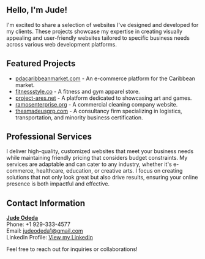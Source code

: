 ## Hello, I'm Jude!

I'm excited to share a selection of websites I've designed and developed for my clients. These projects showcase my expertise in creating visually appealing and user-friendly websites tailored to specific business needs across various web development platforms.

## __Featured Projects__

- [pdacaribbeanmarket.com](https://pdacaribbeanmarket.com) - An e-commerce platform for the Caribbean market.  
- [fitnessstyle.co](https://fitnessstyle.co) - A fitness and gym apparel store.  
- [project-ares.net](https://project-ares.net) - A platform dedicated to showcasing art and games.  
- [ramosenterprise.org](https://ramosenterprise.org) - A commercial cleaning company website.  
- [theamadeusgrp.com](https://theamadeusgrp.com) - A consultancy firm specializing in logistics, transportation, and minority business certification.  

## __Professional Services__

I deliver high-quality, customized websites that meet your business needs while maintaining friendly pricing that considers budget constraints. My services are adaptable and can cater to any industry, whether it's e-commerce, healthcare, education, or creative arts. I focus on creating solutions that not only look great but also drive results, ensuring your online presence is both impactful and effective.

## __Contact Information__

**[Jude Odeda](https://www.linkedin.com/in/jude-odeda-09a6b424a)**  
Phone: +1 929-333-4577  
Email: [judeodeda1@gmail.com](mailto:judeodeda1@gmail.com)  
LinkedIn Profile: [View my LinkedIn](https://www.linkedin.com/in/jude-odeda-09a6b424a)

Feel free to reach out for inquiries or collaborations!
